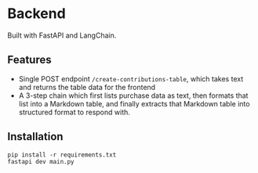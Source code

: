 # Backend

Built with FastAPI and LangChain.

## Features
- Single POST endpoint `/create-contributions-table`, which takes text and returns the table data for the frontend
- A 3-step chain which first lists purchase data as text, then formats that list into a Markdown table, and finally extracts that Markdown table into structured format to respond with.


## Installation

```shell
pip install -r requirements.txt
fastapi dev main.py
```


